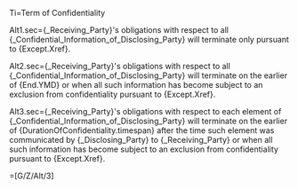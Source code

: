Ti=Term of Confidentiality

Alt1.sec={_Receiving_Party}'s obligations with respect to all {_Confidential_Information_of_Disclosing_Party} will terminate only pursuant to {Except.Xref}.

Alt2.sec={_Receiving_Party}'s obligations with respect to all {_Confidential_Information_of_Disclosing_Party} will terminate on the earlier of {End.YMD} or when all such information has become subject to an exclusion from confidentiality pursuant to {Except.Xref}.

Alt3.sec={_Receiving_Party}'s obligations with respect to each element of {_Confidential_Information_of_Disclosing_Party} will terminate on the earlier of {DurationOfConfidentiality.timespan} after the time such element was communicated by {_Disclosing_Party} to {_Receiving_Party} or when all such information has become subject to an exclusion from confidentiality pursuant to {Except.Xref}.

=[G/Z/Alt/3]
